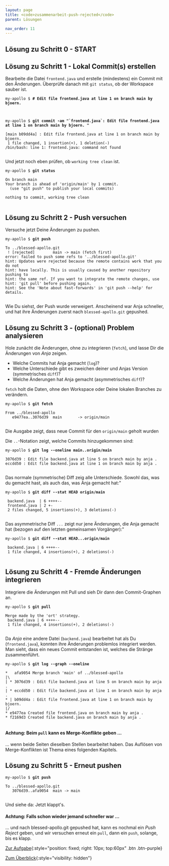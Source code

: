 ```yaml
---
layout: page
title: <code>zusammenarbeit-push-rejected</code>
parent: Lösungen

nav_order: 11
---
```

## Lösung zu Schritt 0 - START

## Lösung zu Schritt 1 - Lokal Commit(s) erstellen

Bearbeite die Datei `frontend.java` und erstelle (mindestens) ein Commit mit den Änderungen.
Überprüfe danach mit `git status`, ob der Workspace sauber ist.


<pre><code>my-apollo $ <b># Edit file frontend.java at line 1 on branch main by bjoern.</b><br><br><br></code></pre>



<pre><code>my-apollo $ <b>git commit -am &quot;`frontend.java`: Edit file frontend.java at line 1 on branch main by bjoern. &quot;</b><br><br>[main b09dd4a] : Edit file frontend.java at line 1 on branch main by bjoern.<br> 1 file changed, 1 insertion(+), 1 deletion(-)<br>/bin/bash: line 1: frontend.java: command not found<br><br></code></pre>


Und jetzt noch eben prüfen, ob `working tree clean` ist.


<pre><code>my-apollo $ <b>git status</b><br><br>On branch main<br>Your branch is ahead of 'origin/main' by 1 commit.<br>  (use &quot;git push&quot; to publish your local commits)<br><br>nothing to commit, working tree clean<br><br></code></pre>


## Lösung zu Schritt 2 - Push versuchen

Versuche jetzt Deine Änderungen zu pushen.


<pre><code>my-apollo $ <b>git push</b><br><br>To ../blessed-apollo.git<br> ! [rejected]        main -&gt; main (fetch first)<br>error: failed to push some refs to '../blessed-apollo.git'<br>hint: Updates were rejected because the remote contains work that you do not<br>hint: have locally. This is usually caused by another repository pushing to<br>hint: the same ref. If you want to integrate the remote changes, use<br>hint: 'git pull' before pushing again.<br>hint: See the 'Note about fast-forwards' in 'git push --help' for details.<br><br></code></pre>


Wie Du siehst, der Push wurde verweigert. 
Anscheinend war Anja schneller,
und hat ihre Änderungen zuerst nach `blessed-apollo.git` gepushed.

## Lösung zu Schritt 3 - (optional) Problem analysieren

Hole zunächt die Änderungen, ohne zu integrieren (`fetch`),
und lasse Dir die Änderungen von *Anja* zeigen.
 
 * Welche Commits hat Anja gemacht (`log`)?
 * Welche Unterschiede gibt es zweichen deiner und Anjas Version (symmetrisches `diff`)?
 * Welche Änderungen hat Anja gemacht (asymmetrisches `diff`)?

`fetch` holt die Daten, ohne den Workspace oder Deine lokalen Branches zu verändern.


<pre><code>my-apollo $ <b>git fetch</b><br><br>From ../blessed-apollo<br>   e9477ea..3076d39  main       -&gt; origin/main<br><br></code></pre>


Die Ausgabe zeigt, dass neue Commit für den `origin/main` geholt wurden

Die `..`-Notation zeigt, welche Commits hinzugekommen sind:


<pre><code>my-apollo $ <b>git log --oneline main..origin/main</b><br><br>3076d39 : Edit file backend.java at line 5 on branch main by anja .<br>eccdd50 : Edit file backend.java at line 1 on branch main by anja .<br><br></code></pre>


Das normale (symmetrische) Diff zeig alle Unterschiede. 
Sowohl das, was du gemacht hast, als auch das, was Anja gemacht hat:"


<pre><code>my-apollo $ <b>git diff --stat HEAD origin/main</b><br><br> backend.java  | 6 ++++--<br> frontend.java | 2 +-<br> 2 files changed, 5 insertions(+), 3 deletions(-)<br><br></code></pre>


Das asymmetrische Diff `...` zeigt nur jene Änderungen,
die Anja gemacht hat
(bezogen auf den letzten gemeinsamen Vorgänger):"


<pre><code>my-apollo $ <b>git diff --stat HEAD...origin/main</b><br><br> backend.java | 6 ++++--<br> 1 file changed, 4 insertions(+), 2 deletions(-)<br><br></code></pre>


## Lösung zu Schritt 4 - Fremde Änderungen integrieren

Integriere die Änderungen mit Pull und sieh Dir dann den Commit-Graphen an.


<pre><code>my-apollo $ <b>git pull</b><br><br>Merge made by the 'ort' strategy.<br> backend.java | 6 ++++--<br> 1 file changed, 4 insertions(+), 2 deletions(-)<br><br></code></pre>


Da *Anja* eine andere Datei (`backend.java`) bearbeitet hat als Du (`frontend.java`),
konnten ihre Änderungen problemlos integriert werden.
Man sieht, dass ein neues Commit entstanden ist,
welches die Stränge zusammenführt.


<pre><code>my-apollo $ <b>git log --graph --oneline</b><br><br>*   afa9054 Merge branch 'main' of ../blessed-apollo<br>|\  <br>| * 3076d39 : Edit file backend.java at line 5 on branch main by anja .<br>| * eccdd50 : Edit file backend.java at line 1 on branch main by anja .<br>* | b09dd4a : Edit file frontend.java at line 1 on branch main by bjoern.<br>|/  <br>* e9477ea Created file frontend.java on branch main by anja .<br>* f2169d3 Created file backend.java on branch main by anja .<br><br></code></pre>


#### Achtung: Beim `pull` kann es Merge-Konflikte geben ...

... wenn beide Seiten dieselben Stellen bearbeitet haben.
Das Auflösen von Merge-Konflikten ist Thema eines folgenden Kapitels.

## Lösung zu Schritt 5 - Erneut pushen

                    


<pre><code>my-apollo $ <b>git push</b><br><br>To ../blessed-apollo.git<br>   3076d39..afa9054  main -&gt; main<br><br></code></pre>


Und siehe da: Jetzt klappt's.

#### Achtung: Falls schon wieder jemand schneller war ...

... und nach blessed-apollo.git gepushed hat,
kann es nochmal ein *Push Reject* geben,
und wir versuchen erneut ein `pull`, dann ein `push`,
solange, bis es klapp.

[Zur Aufgabe](aufgabe-zusammenarbeit-push-rejected.html){:style="position: fixed; right: 10px; top:60px" .btn .btn-purple}

[Zum Überblick](../../ueberblick.html){:style="visibility: hidden"}

